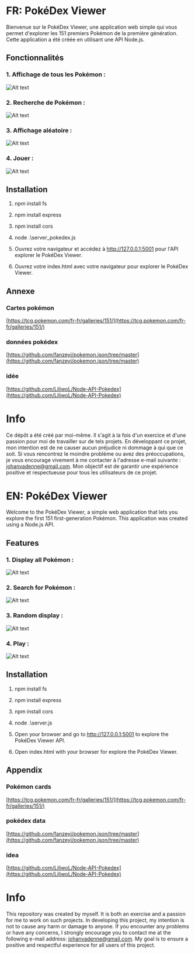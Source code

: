 # FR: PokéDex Viewer

Bienvenue sur le PokéDex Viewer, une application web simple qui vous permet d'explorer les 151 premiers Pokémon de la première génération. Cette application a été créée en utilisant une API Node.js.

## Fonctionnalités

### 1. **Affichage de tous les Pokémon** : 

![Alt text](./assets/images/all.png)

### 2. **Recherche de Pokémon** : 

![Alt text](./assets/images/search.png)

### 3. **Affichage aléatoire** : 

![Alt text](./assets/images/random.png)

### 4. **Jouer** : 

![Alt text](./assets/images/play.png)

## Installation


1. npm install fs

2. npm install express

3. npm install cors

4. node .\server_pokedex.js

5. Ouvrez votre navigateur et accédez à http://127.0.0.1:5001 pour l'API explorer le PokéDex Viewer.

6. Ouvrez votre index.html avec votre navigateur pour explorer le PokéDex Viewer.

## Annexe

### Cartes pokémon
[https://tcg.pokemon.com/fr-fr/galleries/151/](https://tcg.pokemon.com/fr-fr/galleries/151/)

### données pokédex
[https://github.com/fanzeyi/pokemon.json/tree/master](https://github.com/fanzeyi/pokemon.json/tree/master)

### idée
[https://github.com/LiliwoL/Node-API-Pokedex](https://github.com/LiliwoL/Node-API-Pokedex)

# Info
Ce dépôt a été créé par moi-même. Il s'agit à la fois d'un exercice et d'une passion pour moi de travailler sur de tels projets. En développant ce projet, mon intention est de ne causer aucun préjudice ni dommage à qui que ce soit. Si vous rencontrez le moindre problème ou avez des préoccupations, je vous encourage vivement à me contacter à l'adresse e-mail suivante : johanvadenne@gmail.com. Mon objectif est de garantir une expérience positive et respectueuse pour tous les utilisateurs de ce projet.

# EN: PokéDex Viewer

Welcome to the PokéDex Viewer, a simple web application that lets you explore the first 151 first-generation Pokémon. This application was created using a Node.js API.

## Features

### 1. **Display all Pokémon** : 

![Alt text](./assets/images/all.png)

### 2. **Search for Pokémon** : 

![Alt text](./assets/images/search.png)

### 3. **Random display** : 

![Alt text](./assets/images/random.png)

### 4. **Play** : 

![Alt text](image.png)

## Installation


1. npm install fs

2. npm install express

3. npm install cors

4. node .\server.js

5. Open your browser and go to http://127.0.0.1:5001 to explore the PokéDex Viewer API.

6. Open index.html with your browser for explore the PokéDex Viewer.

## Appendix

### Pokémon cards
[https://tcg.pokemon.com/fr-fr/galleries/151/](https://tcg.pokemon.com/fr-fr/galleries/151/)

### pokédex data
[https://github.com/fanzeyi/pokemon.json/tree/master](https://github.com/fanzeyi/pokemon.json/tree/master)

### idea
[https://github.com/LiliwoL/Node-API-Pokedex](https://github.com/LiliwoL/Node-API-Pokedex)

# Info
This repository was created by myself. It is both an exercise and a passion for me to work on such projects. In developing this project, my intention is not to cause any harm or damage to anyone. If you encounter any problems or have any concerns, I strongly encourage you to contact me at the following e-mail address: johanvadenne@gmail.com. My goal is to ensure a positive and respectful experience for all users of this project.
